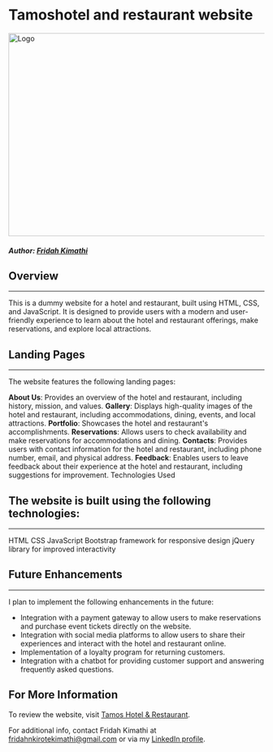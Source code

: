 # Tamoshotel and restaurant website

<img src="https://fridahkimathi.github.io/Tamos-hotel-and-restaurant/Pictures/3.jpg" alt="Logo" width="650" height="400">

##### **Author**: [Fridah Kimathi](mailto:fridahnkirotekimathi@gmail.com)

## Overview
***
This is a dummy website for a hotel and restaurant, built using HTML, CSS, and JavaScript. It is designed to provide users with a modern and user-friendly experience to learn about the hotel and restaurant offerings, make reservations, and explore local attractions.

## Landing Pages
***
The website features the following landing pages:

**About Us**: Provides an overview of the hotel and restaurant, including history, mission, and values.
**Gallery**: Displays high-quality images of the hotel and restaurant, including accommodations, dining, events, and local attractions.
**Portfolio**: Showcases the hotel and restaurant's accomplishments.
**Reservations**: Allows users to check availability and make reservations for accommodations and dining.
**Contacts**: Provides users with contact information for the hotel and restaurant, including phone number, email, and physical address.
**Feedback**: Enables users to leave feedback about their experience at the hotel and restaurant, including suggestions for improvement.
Technologies Used

## The website is built using the following technologies:
***
HTML
CSS
JavaScript
Bootstrap framework for responsive design
jQuery library for improved interactivity

## Future Enhancements
***
I plan to implement the following enhancements in the future:

* Integration with a payment gateway to allow users to make reservations and purchase event tickets directly on the website.
* Integration with social media platforms to allow users to share their experiences and interact with the hotel and restaurant online.
* Implementation of a loyalty program for returning customers.
* Integration with a chatbot for providing customer support and answering frequently asked questions.

## For More Information

To review the website, visit [Tamos Hotel & Restaurant](https://fridahkimathi.github.io/Tamos-hotel-and-restaurant/).

For additional info, contact Fridah Kimathi at [fridahnkirotekimathi@gmail.com](mailto:fridahnkirotekimathi@gmail.com) or via my [LinkedIn profile](https://www.linkedin.com/in/fridah-kimathi-91608418b/).
